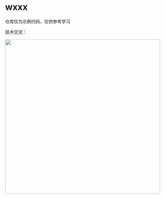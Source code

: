 # wxxx

仓库仅为示例代码，仅供参考学习

技术交流：

<img src="https://buckettest-file2.oss-cn-shanghai.aliyuncs.com/WechatIMG56.jpeg" width="500" height="500" />
